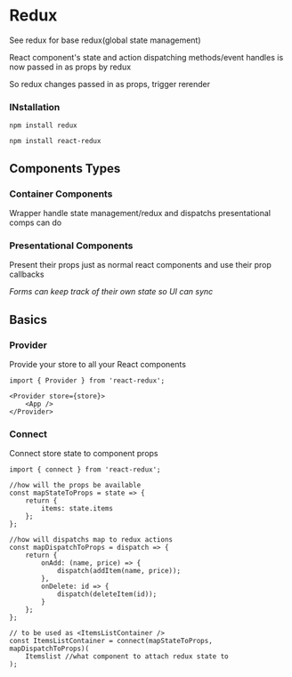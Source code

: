 # Redux

See redux for base redux(global state management)

React component's state and action dispatching methods/event handles is now passed in as props by redux

So redux changes passed in as props, trigger rerender 

### INstallation

`npm install redux`

`npm install react-redux`

## Components Types

### Container Components

Wrapper handle state management/redux and dispatchs presentational comps can do 

### Presentational Components

Present their props just as normal react components and use their prop callbacks

*Forms can keep track of their own state so UI can sync*

## Basics

### Provider

Provide your store to all your React components

```react
import { Provider } from 'react-redux';

<Provider store={store}>
	<App />
</Provider>
```

### Connect

Connect store state to component props

```react
import { connect } from 'react-redux';

//how will the props be available
const mapStateToProps = state => {
    return {
        items: state.items
    };
};

//how will dispatchs map to redux actions
const mapDispatchToProps = dispatch => {
    return {
        onAdd: (name, price) => {
            dispatch(addItem(name, price));
        },
        onDelete: id => {
            dispatch(deleteItem(id));
        }
    };
};

// to be used as <ItemsListContainer />
const ItemsListContainer = connect(mapStateToProps, mapDispatchToProps)( 
	Itemslist //what component to attach redux state to
);


```

